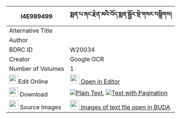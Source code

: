 |I4E989499|སྨན་པ་རྐང་རྗེན་མའི་བོད་སྨན་སྦྱོར་སྡེ་གསར་བསྒྲིགས། 
| --- | --- 
|Alternative Title |
|Author | 
|BDRC ID | W20034
|Creator | Google OCR
|Number of Volumes| 1
|<img width="25" src="https://img.icons8.com/color/25/000000/edit-property.png">Edit Online| [<img width="25" src="https://avatars.githubusercontent.com/u/45091458?s=200&v=4"> Open in Editor](http://editor.openpecha.org/I4E989499)
|<img width="25" src="https://img.icons8.com/fluent/48/000000/download-2.png"/>  Download | [![](https://img.icons8.com/color/20/000000/txt.png)Plain Text](https://github.com/Openpecha/I4E989499/releases/download/v1/menpa_kangjenma_i_bo_menjor_de_plain_I4E989499.zip), [![](https://img.icons8.com/color/20/000000/txt.png)Text with Pagination](https://github.com/Openpecha/I4E989499/releases/download/v1/menpa_kangjenma_i_bo_menjor_de_pages_I4E989499.zip)
|<img width="25" src="https://img.icons8.com/plasticine/100/000000/pictures-folder.png"/>  Source Images | [<img width="25" src="https://library.bdrc.io/icons/BUDA-small.svg"> Images of text file open in BUDA](https://library.bdrc.io/show/bdr:W20034)